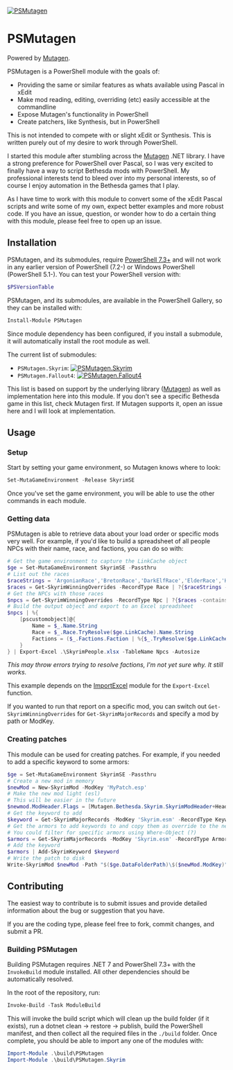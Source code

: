 [![PSMutagen](https://img.shields.io/powershellgallery/v/PSMutagen.svg?style=flat-square&label=PSMutagen "PSMutagen")](https://www.powershellgallery.com/packages/PSMutagen/)

# PSMutagen

Powered by [Mutagen](https://github.com/Mutagen-Modding/Mutagen).

PSMutagen is a PowerShell module with the goals of:

- Providing the same or similar features as whats available using Pascal in xEdit
- Make mod reading, editing, overriding (etc) easily accessible at the commandline
- Expose Mutagen's functionality in PowerShell
- Create patchers, like Synthesis, but in PowerShell

This is not intended to compete with or slight xEdit or Synthesis. This is written purely out of my desire to work through PowerShell.

I started this module after stumbling across the [Mutagen](https://github.com/Mutagen-Modding/Mutagen) .NET library. I have a strong preference for PowerShell over Pascal, so I was very excited to finally have a way to script Bethesda mods with PowerShell. My professional interests tend to bleed over into my personal interests, so of course I enjoy automation in the Bethesda games that I play.

As I have time to work with this module to convert some of the xEdit Pascal scripts and write some of my own, expect better examples and more robust code. If you have an issue, question, or wonder how to do a certain thing with this module, please feel free to open up an issue.

## Installation

PSMutagen, and its submodules, require [PowerShell 7.3+](https://github.com/powershell/powershell/releases) and will not work in any earlier version of PowerShell (7.2-) or Windows PowerShell (PowerShell 5.1-). You can test your PowerShell version with:

```powershell
$PSVersionTable
```

PSMutagen, and its submodules, are available in the PowerShell Gallery, so they can be installed with:

```powershell
Install-Module PSMutagen
```

Since module dependency has been configured, if you install a submodule, it will automatically install the root module as well.

The current list of submodules:

- `PSMutagen.Skyrim`: [![PSMutagen.Skyrim](https://img.shields.io/powershellgallery/v/PSMutagen.Skyrim.svg?style=flat-square&label=PSMutagen.Skyrim "PSMutagen.Skyrim")](https://www.powershellgallery.com/packages/PSMutagen.Skyrim/)
- `PSMutagen.Fallout4`: [![PSMutagen.Fallout4](https://img.shields.io/powershellgallery/v/PSMutagen.Fallout4.svg?style=flat-square&label=PSMutagen.Fallout4 "PSMutagen.Fallout4")](https://www.powershellgallery.com/packages/PSMutagen.Fallout4/)

This list is based on support by the underlying library ([Mutagen](https://github.com/Mutagen-Modding/Mutagen)) as well as implementation here into this module. If you don't see a specific Bethesda game in this list, check Mutagen first. If Mutagen supports it, open an issue here and I will look at implementation.

## Usage

### Setup

Start by setting your game environment, so Mutagen knows where to look:

```powershell
Set-MutaGameEnvironment -Release SkyrimSE
```

Once you've set the game environment, you will be able to use the other commands in each module.

### Getting data

PSMutagen is able to retrieve data about your load order or specific mods very well. For example, if you'd like to build a spreadsheet of all people NPCs with their name, race, and factions, you can do so with:

```powershell
# Get the game environment to capture the LinkCache object
$ge = Set-MutaGameEnvironment SkyrimSE -Passthru
# List out the races
$raceStrings = 'ArgonianRace','BretonRace','DarkElfRace','ElderRace','HighElfRace','ImperialRace','KhajiitRace','NordRace','OrcRace','RedguardRace'
$races = Get-SkyrimWinningOverrides -RecordType Race | ?{$raceStrings -contains $_.EditorID}
# Get the NPCs with those races
$npcs = Get-SkyrimWinningOverrides -RecordType Npc | ?{$races -contains $_.Race}
# Build the output object and export to an Excel spreadsheet
$npcs | %{
    [pscustomobject]@{
        Name = $_.Name.String
        Race = $_.Race.TryResolve($ge.LinkCache).Name.String
        Factions = ($_.Factions.Faction | %{$_.TryResolve($ge.LinkCache).EditorID}) -join ', '
    }
} | Export-Excel .\SkyrimPeople.xlsx -TableName Npcs -Autosize
```

_This may throw errors trying to resolve factions, I'm not yet sure why. It still works._

This example depends on the [ImportExcel](https://github.com/dfinke/ImportExcel) module for the `Export-Excel` function.

If you wanted to run that report on a specific mod, you can switch out `Get-SkyrimWinningOverrides` for `Get-SkyrimMajorRecords` and specify a mod by path or ModKey.

### Creating patches

This module can be used for creating patches. For example, if you needed to add a specific keyword to some armors:

```powershell
$ge = Set-MutaGameEnvironment SkyrimSE -Passthru
# Create a new mod in memory
$newMod = New-SkyrimMod -ModKey 'MyPatch.esp'
# Make the new mod light (esl)
# This will be easier in the future
$newmod.ModHeader.Flags = [Mutagen.Bethesda.Skyrim.SkyrimModHeader+HeaderFlag]::LightMaster
# Get the keyword to add
$keyword = Get-SkyrimMajorRecords -ModKey 'Skyrim.esm' -RecordType Keyword | ?{$_.EditorID -eq 'ArmorClothing'}
# Get the armors to add keywords to and copy them as override to the new mod
# You could filter for specific armors using Where-Object (?)
$armors = Get-SkyrimMajorRecords -ModKey 'Skyrim.esm' -RecordType Armor | Copy-SkyrimRecordAsOverride -Mod $newmod
# Add the keyword
$armors | Add-SkyrimKeyword $keyword
# Write the patch to disk
Write-SkyrimMod $newMod -Path "$($ge.DataFolderPath)\$($newMod.ModKey)"
```

## Contributing

The easiest way to contribute is to submit issues and provide detailed information about the bug or suggestion that you have.

If you are the coding type, please feel free to fork, commit changes, and submit a PR.

### Building PSMutagen

Building PSMutagen requires .NET 7 and PowerShell 7.3+ with the `InvokeBuild` module installed. All other dependencies should be automatically resolved.

In the root of the repository, run:

```powershell
Invoke-Build -Task ModuleBuild
```

This will invoke the build script which will clean up the build folder (if it exists), run a dotnet clean -> restore -> publish, build the PowerShell manifest, and then collect all the required files in the `./build` folder. Once complete, you should be able to import any one of the modules with:

```powershell
Import-Module .\build\PSMutagen
Import-Module .\build\PSMutagen.Skyrim
```